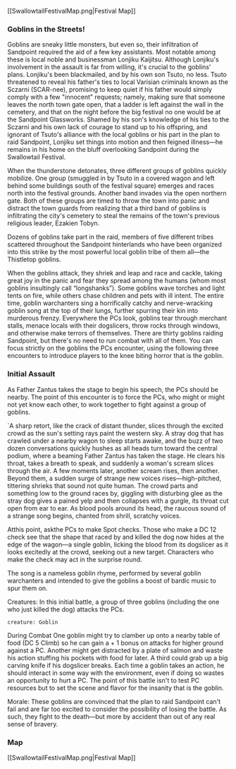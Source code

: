 [[SwallowtailFestivalMap.png|Festival Map]]

### Goblins in the Streets!
Goblins are sneaky little monsters, but even so, their infiltration of Sandpoint required the aid of a few key assistants. Most notable among these is local noble and businessman Lonjiku Kaijitsu. Although Lonjiku's involvement in the assault is far from willing, it's crucial to the goblins' plans. Lonjiku's been blackmailed, and by his own son Tsuto, no less. Tsuto threatened to reveal his father's ties to local Varisian criminals known as the Sczarni (SCAR-nee), promising to keep quiet if his father would simply comply with a few "innocent" requests; namely, making sure that someone leaves the north town gate open, that a ladder is left against the wall in the cemetery, and that on the night before the big festival no one would be at the Sandpoint Glassworks. Shamed by his son's knowledge of his ties to the Sczarni and his own lack of courage to stand up to his offspring, and ignorant of Tsuto's alliance with the local goblins or his part in the plan to raid Sandpoint, Lonjiku set things into motion and then feigned illness—he remains in his home on the bluff overlooking Sandpoint during the Swallowtail Festival.

When the thunderstone detonates, three different groups of goblins quickly mobilize. One group (smuggled in by Tsuto in a covered wagon and left behind some buildings south of the festival square) emerges and races north into the festival grounds. Another band invades via the open northern gate. Both of these groups are timed to throw the town into panic and distract the town guards from realizing that a third band of goblins is infiltrating the city's cemetery to steal the remains of the town's previous religious leader, Ezakien Tobyn.

Dozens of goblins take part in the raid, members of five different tribes scattered throughout the Sandpoint hinterlands who have been organized into this strike by the most powerful local goblin tribe of them all—the Thistletop goblins.

When the goblins attack, they shriek and leap and race and cackle, taking great joy in the panic and fear they spread among the humans (whom most goblins insultingly call “longshanks”). Some goblins wave torches and light tents on fire, while others chase children and pets with ill intent. The entire time, goblin warchanters sing a horrifically catchy and nerve-wracking goblin song at the top of their lungs, further spurring their kin into murderous frenzy. Everywhere the PCs look, goblins tear through merchant stalls, menace locals with their dogslicers, throw rocks through windows, and otherwise make terrors of themselves. There are thirty goblins raiding Sandpoint, but there's no need to run combat with all of them. You can focus strictly on the goblins the PCs encounter, using the following three encounters to introduce players to the knee biting horror that is the goblin.

### Initial Assault
As Father Zantus takes the stage to begin his speech, the PCs should be nearby. The point of this encounter is to force the PCs, who might or might not yet know each other, to work together to fight against a group of goblins.

`A sharp retort, like the crack of distant thunder, slices through the excited crowd as the sun's setting rays paint the western sky. A stray dog that has crawled under a nearby wagon to sleep starts awake, and the buzz of two dozen conversations quickly hushes as all heads turn toward the central podium, where a beaming Father Zantus has taken the stage. He clears his throat, takes a breath to speak, and suddenly a woman's scream slices through the air. A few moments later, another scream rises, then another. Beyond them, a sudden surge of strange new voices rises—high-pitched, tittering shrieks that sound not quite human. The crowd parts and something low to the ground races by, giggling with disturbing glee as the stray dog gives a pained yelp and then collapses with a gurgle, its throat cut open from ear to ear. As blood pools around its head, the raucous sound of a strange song begins, chanted from shrill, scratchy voices.

Atthis point, askthe PCs to make Spot checks. Those who make a DC 12 check see that the shape that raced by and killed the dog now hides at the edge of the wagon—a single goblin, licking the blood from its dogslicer as it looks excitedly at the crowd, seeking out a new target. Characters who make the check may act in the surprise round.

The song is a nameless goblin rhyme, performed by several goblin warchanters and intended to give the goblins a boost of bardic music to spur them on.

Creatures: In this initial battle, a group of three goblins (including the one who just killed the dog) attacks the PCs.

```statblock
creature: Goblin
```


During Combat One goblin might try to clamber up onto a nearby table of food (DC 5 Climb) so he can gain a + 1 bonus on attacks for higher ground against a PC. Another might get distracted by a plate of salmon and waste his action stuffing his pockets with food for later. A third could grab up a big carving knife if his dogslicer breaks. Each time a goblin takes an action, he should interact in some way with the environment, even if doing so wastes an opportunity to hurt a PC. The point of this battle isn't to test PC resources but to set the scene and flavor for the insanity that is the goblin.

Morale: These goblins are convinced that the plan to raid Sandpoint can't fail and are far too excited to consider the possibility of losing the battle. As such, they fight to the death—but more by accident than out of any real sense of bravery.



### Map

[[SwallowtailFestivalMap.png|Festival Map]]

